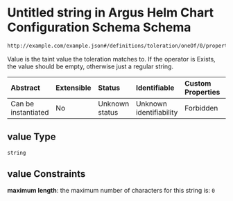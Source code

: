# Untitled string in Argus Helm Chart Configuration Schema Schema

```txt
http://example.com/example.json#/definitions/toleration/oneOf/0/properties/value
```

Value is the taint value the toleration matches to. If the operator is Exists, the value should be empty, otherwise just a regular string.

| Abstract            | Extensible | Status         | Identifiable            | Custom Properties | Additional Properties | Access Restrictions | Defined In                                                        |
| :------------------ | :--------- | :------------- | :---------------------- | :---------------- | :-------------------- | :------------------ | :---------------------------------------------------------------- |
| Can be instantiated | No         | Unknown status | Unknown identifiability | Forbidden         | Allowed               | none                | [values.schema.json\*](values.schema.json "open original schema") |

## value Type

`string`

## value Constraints

**maximum length**: the maximum number of characters for this string is: `0`
